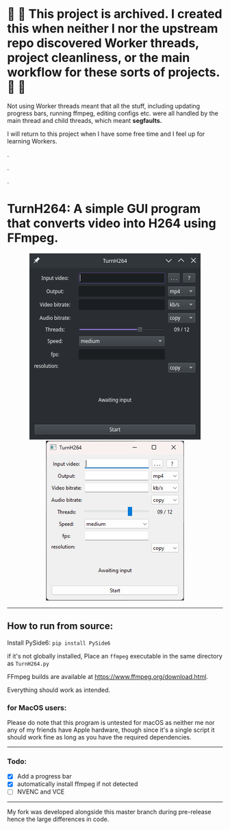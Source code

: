 # 🛑 🚧 This project is archived. I created this when neither I nor the upstream repo discovered Worker threads, project cleanliness, or the main workflow for these sorts of projects. 🚧 🛑
Not using Worker threads meant that all the stuff, including updating progress bars, running ffmpeg, editing configs etc. were all handled by the main thread and child threads, which meant **segfaults.**

I will return to this project when I have some free time and I feel up for learning Workers.

.

.

.

# TurnH264: A simple GUI program that converts video into H264 using FFmpeg.

<p align=center>
<img src="readme/Screenshot_linux.png"/>
<img src="readme/Screenshot_windows.png"/>

</p>

---

## How to run from source:

Install PySide6: `pip install PySide6`

if it's not globally installed, Place an `ffmpeg` executable in the same directory as `TurnH264.py`

FFmpeg builds are available at https://www.ffmpeg.org/download.html.

Everything should work as intended.

### for MacOS users:

Please do note that this program is untested for macOS as neither me nor any of my friends have Apple hardware, though since it's a single script it should work fine as long as you have the required dependencies.

---

### Todo:

-   [x] Add a progress bar
-   [x] automatically install ffmpeg if not detected
-   [ ] NVENC and VCE

---

My fork was developed alongside this master branch during pre-release hence the large differences in code.
